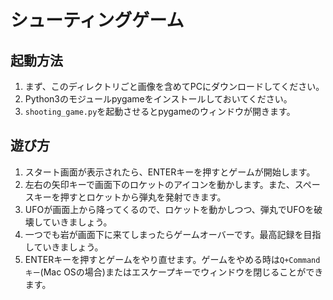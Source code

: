 # シューティングゲーム

## 起動方法

1. まず、このディレクトリごと画像を含めてPCにダウンロードしてください。
2. Python3のモジュールpygameをインストールしておいてください。
3. `shooting_game.py`を起動させるとpygameのウィンドウが開きます。

## 遊び方

1. スタート画面が表示されたら、ENTERキーを押すとゲームが開始します。
2. 左右の矢印キーで画面下のロケットのアイコンを動かします。また、スペースキーを押すとロケットから弾丸を発射できます。
3. UFOが画面上から降ってくるので、ロケットを動かしつつ、弾丸でUFOを破壊していきましょう。
4. 一つでも岩が画面下に来てしまったらゲームオーバーです。最高記録を目指していきましょう。
5. ENTERキーを押すとゲームをやり直せます。ゲームをやめる時は`Q+Commandキー`(Mac OSの場合)またはエスケープキーでウィンドウを閉じることができます。